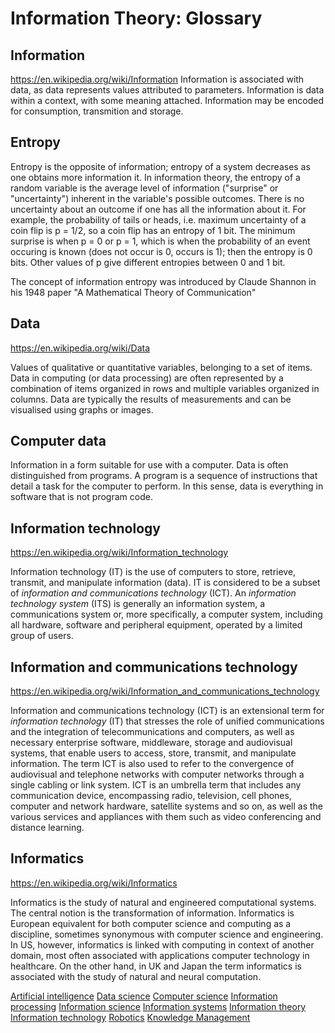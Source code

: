 # Information Theory: Glossary

## Information
https://en.wikipedia.org/wiki/Information
Information is associated with data, as data represents values attributed to parameters. Information is data within a context, with some meaning attached. Information may be encoded for consumption, transmition and storage.

## Entropy
Entropy is the opposite of information; entropy of a system decreases as one obtains more information it. In information theory, the entropy of a random variable is the average level of information ("surprise" or "uncertainty") inherent in the variable's possible outcomes. There is no uncertainty about an outcome if one has all the information about it. For example, the probability of tails or heads, i.e. maximum uncertainty of a coin flip is p = 1/2, so a coin flip has an entropy of 1 bit. The minimum surprise is when p = 0 or p = 1, which is when the probability of an event occuring is known (does not occur is 0, occurs is 1); then the entropy is 0 bits. Other values of p give different entropies between 0 and 1 bit.

The concept of information entropy was introduced by Claude Shannon in his 1948 paper "A Mathematical Theory of Communication"

## Data

https://en.wikipedia.org/wiki/Data

Values of qualitative or quantitative variables, belonging to a set of items. Data in computing (or data processing) are often represented by a combination of items organized in rows and multiple variables organized in columns. Data are typically the results of measurements and can be visualised using graphs or images.

## Computer data

Information in a form suitable for use with a computer. Data is often distinguished from programs. A program is a sequence of instructions that detail a task for the computer to perform. In this sense, data is everything in software that is not program code.



## Information technology

https://en.wikipedia.org/wiki/Information_technology

Information technology (IT) is the use of computers to store, retrieve, transmit, and manipulate information (data). IT is considered to be a subset of *information and communications technology* (ICT). An *information technology system* (ITS) is generally an information system, a communications system or, more specifically, a computer system, including all hardware, software and peripheral equipment, operated by a limited group of users.

## Information and communications technology

https://en.wikipedia.org/wiki/Information_and_communications_technology

Information and communications technology (ICT) is an extensional term for *information technology* (IT) that stresses the role of unified communications and the integration of telecommunications and computers, as well as necessary enterprise software, middleware, storage and audiovisual systems, that enable users to access, store, transmit, and manipulate information. The term ICT is also used to refer to the convergence of audiovisual and telephone networks with computer networks through a single cabling or link system. ICT is an umbrella term that includes any communication device, encompassing radio, television, cell phones, computer and network hardware, satellite systems and so on, as well as the various services and appliances with them such as video conferencing and distance learning.

## Informatics

https://en.wikipedia.org/wiki/Informatics

Informatics is the study of natural and engineered computational systems. The central notion is the transformation of information. Informatics is European equivalent for both computer science and computing as a discipline, sometimes synonymous with computer science and engineering. In US, however, informatics is linked with computing in context of another domain, most often associated with applications computer technology in healthcare. On the other hand, in UK and Japan the term informatics is associated with the study of natural and neural computation.






[Artificial intelligence](https://en.wikipedia.org/wiki/Artificial_intelligence)
[Data science](https://en.wikipedia.org/wiki/Data_science)
[Computer science](https://en.wikipedia.org/wiki/Computer_science)
[Information processing](https://en.wikipedia.org/wiki/Information_processing)
[Information science](https://en.wikipedia.org/wiki/Information_science)
[Information systems](https://en.wikipedia.org/wiki/Information_systems)
[Information theory](https://en.wikipedia.org/wiki/Information_theory)
[Information technology](https://en.wikipedia.org/wiki/Information_technology)
[Robotics](https://en.wikipedia.org/wiki/Robotics)
[Knowledge Management](https://en.wikipedia.org/wiki/Knowledge_Management)
